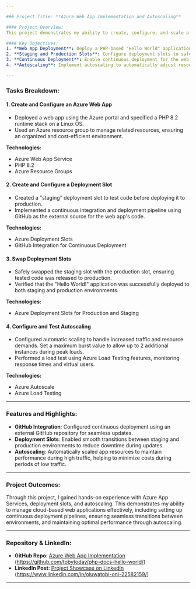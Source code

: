 ```yaml
---

### Project Title: **Azure Web App Implementation and Autoscaling**

#### Project Overview:
This project demonstrates my ability to create, configure, and scale a web application using Azure App Services, a Platform as a Service (PaaS) offering from Microsoft Azure. As part of the Azure Administrator training (AZ-104), I implemented key features, such as deploying a web app from GitHub, creating a deployment slot, and configuring autoscaling to optimize performance during high-demand scenarios.

#### Key Objectives:
1. **Web App Deployment**: Deploy a PHP-based "Hello World" application from an external GitHub repository onto an Azure Web App.
2. **Staging and Production Slots**: Configure deployment slots to safely swap between production and staging environments.
3. **Continuous Deployment**: Enable continuous deployment for the web app, ensuring the latest version of the app is always deployed.
4. **Autoscaling**: Implement autoscaling to automatically adjust resources during high-traffic periods.

---
```


### Tasks Breakdown:

#### 1. **Create and Configure an Azure Web App**
- Deployed a web app using the Azure portal and specified a PHP 8.2 runtime stack on a Linux OS.
- Used an Azure resource group to manage related resources, ensuring an organized and cost-efficient environment.
  
**Technologies:**
- Azure Web App Service
- PHP 8.2
- Azure Resource Groups

#### 2. **Create and Configure a Deployment Slot**
- Created a "staging" deployment slot to test code before deploying it to production.
- Implemented a continuous integration and deployment pipeline using GitHub as the external source for the web app's code.

**Technologies:**
- Azure Deployment Slots
- GitHub Integration for Continuous Deployment

#### 3. **Swap Deployment Slots**
- Safely swapped the staging slot with the production slot, ensuring tested code was released to production.
- Verified that the "Hello World!" application was successfully deployed to both staging and production environments.

**Technologies:**
- Azure Deployment Slots for Production and Staging

#### 4. **Configure and Test Autoscaling**
- Configured automatic scaling to handle increased traffic and resource demands. Set a maximum burst value to allow up to 2 additional instances during peak loads.
- Performed a load test using Azure Load Testing features, monitoring response times and virtual users.

**Technologies:**
- Azure Autoscale
- Azure Load Testing

---

### Features and Highlights:
- **GitHub Integration**: Configured continuous deployment using an external GitHub repository for seamless updates.
- **Deployment Slots**: Enabled smooth transitions between staging and production environments to reduce downtime during updates.
- **Autoscaling**: Automatically scaled app resources to maintain performance during high traffic, helping to minimize costs during periods of low traffic.

---

### Project Outcomes:
Through this project, I gained hands-on experience with Azure App Services, deployment slots, and autoscaling. This demonstrates my ability to manage cloud-based web applications effectively, including setting up continuous deployment pipelines, ensuring seamless transitions between environments, and maintaining optimal performance through autoscaling.

---

### Repository & LinkedIn:
- **GitHub Repo**: [Azure Web App Implementation](#) (https://github.com/tobytoday/php-docs-hello-world/)
- **LinkedIn Post**: [Project Showcase on LinkedIn](#) (https://www.linkedin.com/in/oluwatobi-oni-22582159/)

---

